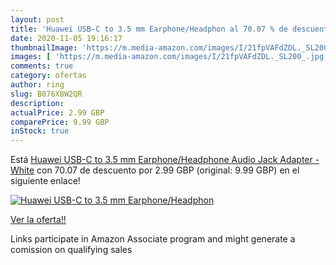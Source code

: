 ```yaml
---
layout: post
title: 'Huawei USB-C to 3.5 mm Earphone/Headphon al 70.07 % de descuento'
date: 2020-11-05 19:16:17
thumbnailImage: 'https://m.media-amazon.com/images/I/21fpVAFdZDL._SL200_.jpg'
images: [ 'https://m.media-amazon.com/images/I/21fpVAFdZDL._SL200_.jpg' ]
comments: true
category: ofertas
author: ring
slug: B076X8W2QR
description:
actualPrice: 2.99 GBP
comparePrice: 9.99 GBP
inStock: true
---
```


Está [Huawei USB-C to 3.5 mm Earphone/Headphone Audio Jack Adapter - White](https://www.amazon.co.uk/dp/B076X8W2QR/?tag=tolees0a-21) con 70.07 de descuento por 2.99 GBP (original: 9.99 GBP) en el siguiente enlace!

[![Huawei USB-C to 3.5 mm Earphone/Headphon](https://m.media-amazon.com/images/I/21fpVAFdZDL._SL200_.jpg)](https://www.amazon.co.uk/dp/B076X8W2QR/?tag=tolees0a-21)

[Ver la oferta!!](https://www.amazon.co.uk/dp/B076X8W2QR/?tag=tolees0a-21)

Links participate in Amazon Associate program and might generate a comission on qualifying sales


